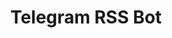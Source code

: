 ---
title: Telegram RSS Bot
year: 2025
description: A simple Telegram bot that lets users subscribe to RSS feeds and get notified when new items are published.
highlight: true
githubUrl: https://github.com/davidumoru/tg-bots/tree/main/rss-to-telegram
---